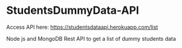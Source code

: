 # StudentsDummyData-API

Access API here: https://studentsdataapi.herokuapp.com/list

Node js and MongoDB Rest API to get a list of dummy students data
